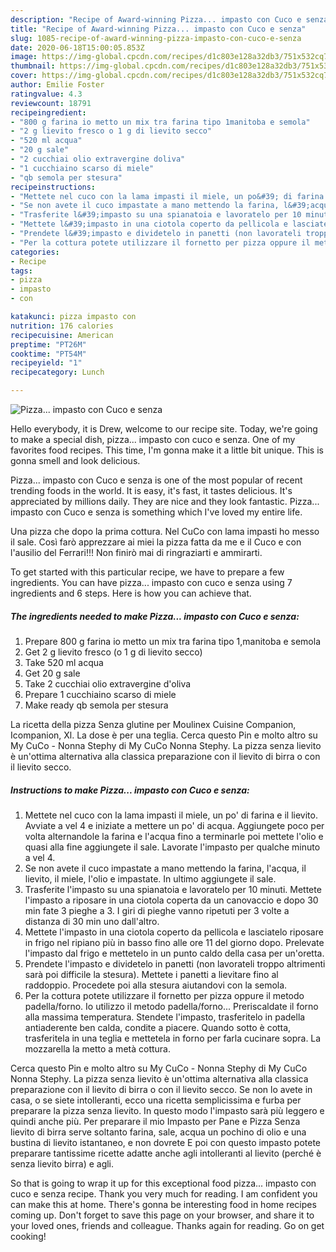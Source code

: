 ```yaml
---
description: "Recipe of Award-winning Pizza... impasto con Cuco e senza"
title: "Recipe of Award-winning Pizza... impasto con Cuco e senza"
slug: 1085-recipe-of-award-winning-pizza-impasto-con-cuco-e-senza
date: 2020-06-18T15:00:05.853Z
image: https://img-global.cpcdn.com/recipes/d1c803e128a32db3/751x532cq70/pizza-impasto-con-cuco-e-senza-recipe-main-photo.jpg
thumbnail: https://img-global.cpcdn.com/recipes/d1c803e128a32db3/751x532cq70/pizza-impasto-con-cuco-e-senza-recipe-main-photo.jpg
cover: https://img-global.cpcdn.com/recipes/d1c803e128a32db3/751x532cq70/pizza-impasto-con-cuco-e-senza-recipe-main-photo.jpg
author: Emilie Foster
ratingvalue: 4.3
reviewcount: 18791
recipeingredient:
- "800 g farina io metto un mix tra farina tipo 1manitoba e semola"
- "2 g lievito fresco o 1 g di lievito secco"
- "520 ml acqua"
- "20 g sale"
- "2 cucchiai olio extravergine doliva"
- "1 cucchiaino scarso di miele"
- "qb semola per stesura"
recipeinstructions:
- "Mettete nel cuco con la lama impasti il miele, un po&#39; di farina e il lievito. Avviate a vel 4 e iniziate a mettere un po&#39; di acqua. Aggiungete poco per volta alternandole la farina e l&#39;acqua fino a terminarle poi mettete l&#39;olio e quasi alla fine aggiungete il sale. Lavorate l&#39;impasto per qualche minuto a vel 4."
- "Se non avete il cuco impastate a mano mettendo la farina, l&#39;acqua, il lievito, il miele, l&#39;olio e impastate. In ultimo aggiungete il sale."
- "Trasferite l&#39;impasto su una spianatoia e lavoratelo per 10 minuti. Mettete l&#39;impasto a riposare in una ciotola coperta da un canovaccio e dopo 30 min fate 3 pieghe a 3. I giri di pieghe vanno ripetuti per 3 volte a distanza di 30 min uno dall&#39;altro."
- "Mettete l&#39;impasto in una ciotola coperto da pellicola e lasciatelo riposare in frigo nel ripiano più in basso fino alle ore 11 del giorno dopo. Prelevate l&#39;impasto dal frigo e mettetelo in un punto caldo della casa per un&#39;oretta."
- "Prendete l&#39;impasto e dividetelo in panetti (non lavorateli troppo altrimenti sarà poi difficile la stesura). Mettete i panetti a lievitare fino al raddoppio. Procedete poi alla stesura aiutandovi con la semola."
- "Per la cottura potete utilizzare il fornetto per pizza oppure il metodo padella/forno. Io utilizzo il metodo padella/forno... Preriscaldate il forno alla massima temperatura. Stendete l&#39;impasto, trasferitelo in padella antiaderente ben calda, condite a piacere. Quando sotto è cotta, trasferitela in una teglia e mettetela in forno per farla cucinare sopra. La mozzarella la metto a metà cottura."
categories:
- Recipe
tags:
- pizza
- impasto
- con

katakunci: pizza impasto con 
nutrition: 176 calories
recipecuisine: American
preptime: "PT26M"
cooktime: "PT54M"
recipeyield: "1"
recipecategory: Lunch

---
```



![Pizza... impasto con Cuco e senza](https://img-global.cpcdn.com/recipes/d1c803e128a32db3/751x532cq70/pizza-impasto-con-cuco-e-senza-recipe-main-photo.jpg)

Hello everybody, it is Drew, welcome to our recipe site. Today, we're going to make a special dish, pizza... impasto con cuco e senza. One of my favorites food recipes. This time, I'm gonna make it a little bit unique. This is gonna smell and look delicious.

Pizza... impasto con Cuco e senza is one of the most popular of recent trending foods in the world. It is easy, it's fast, it tastes delicious. It's appreciated by millions daily. They are nice and they look fantastic. Pizza... impasto con Cuco e senza is something which I've loved my entire life.

Una pizza che dopo la prima cottura. Nel CuCo con lama impasti ho messo il sale. Così farò apprezzare ai miei la pizza fatta da me e il Cuco e con l&#39;ausilio del Ferrari!!! Non finirò mai di ringraziarti e ammirarti.


To get started with this particular recipe, we have to prepare a few ingredients. You can have pizza... impasto con cuco e senza using 7 ingredients and 6 steps. Here is how you can achieve that.

<!--inarticleads1-->

##### The ingredients needed to make Pizza... impasto con Cuco e senza:

1. Prepare 800 g farina io metto un mix tra farina tipo 1,manitoba e semola
1. Get 2 g lievito fresco (o 1 g di lievito secco)
1. Take 520 ml acqua
1. Get 20 g sale
1. Take 2 cucchiai olio extravergine d&#39;oliva
1. Prepare 1 cucchiaino scarso di miele
1. Make ready qb semola per stesura


La ricetta della pizza Senza glutine per Moulinex Cuisine Companion, Icompanion, Xl. La dose è per una teglia. Cerca questo Pin e molto altro su My CuCo - Nonna Stephy di My CuCo Nonna Stephy. La pizza senza lievito è un&#39;ottima alternativa alla classica preparazione con il lievito di birra o con il lievito secco. 

<!--inarticleads2-->

##### Instructions to make Pizza... impasto con Cuco e senza:

1. Mettete nel cuco con la lama impasti il miele, un po&#39; di farina e il lievito. Avviate a vel 4 e iniziate a mettere un po&#39; di acqua. Aggiungete poco per volta alternandole la farina e l&#39;acqua fino a terminarle poi mettete l&#39;olio e quasi alla fine aggiungete il sale. Lavorate l&#39;impasto per qualche minuto a vel 4.
1. Se non avete il cuco impastate a mano mettendo la farina, l&#39;acqua, il lievito, il miele, l&#39;olio e impastate. In ultimo aggiungete il sale.
1. Trasferite l&#39;impasto su una spianatoia e lavoratelo per 10 minuti. Mettete l&#39;impasto a riposare in una ciotola coperta da un canovaccio e dopo 30 min fate 3 pieghe a 3. I giri di pieghe vanno ripetuti per 3 volte a distanza di 30 min uno dall&#39;altro.
1. Mettete l&#39;impasto in una ciotola coperto da pellicola e lasciatelo riposare in frigo nel ripiano più in basso fino alle ore 11 del giorno dopo. Prelevate l&#39;impasto dal frigo e mettetelo in un punto caldo della casa per un&#39;oretta.
1. Prendete l&#39;impasto e dividetelo in panetti (non lavorateli troppo altrimenti sarà poi difficile la stesura). Mettete i panetti a lievitare fino al raddoppio. Procedete poi alla stesura aiutandovi con la semola.
1. Per la cottura potete utilizzare il fornetto per pizza oppure il metodo padella/forno. Io utilizzo il metodo padella/forno... Preriscaldate il forno alla massima temperatura. Stendete l&#39;impasto, trasferitelo in padella antiaderente ben calda, condite a piacere. Quando sotto è cotta, trasferitela in una teglia e mettetela in forno per farla cucinare sopra. La mozzarella la metto a metà cottura.


Cerca questo Pin e molto altro su My CuCo - Nonna Stephy di My CuCo Nonna Stephy. La pizza senza lievito è un&#39;ottima alternativa alla classica preparazione con il lievito di birra o con il lievito secco. Se non lo avete in casa, o se siete intolleranti, ecco una ricetta semplicissima e furba per preparare la pizza senza lievito. In questo modo l&#39;impasto sarà più leggero e quindi anche più. Per preparare il mio Impasto per Pane e Pizza Senza lievito di birra serve soltanto farina, sale, acqua un pochino di olio e una bustina di lievito istantaneo, e non dovrete E poi con questo impasto potete preparare tantissime ricette adatte anche agli intolleranti al lievito (perché è senza lievito birra) e agli. 

So that is going to wrap it up for this exceptional food pizza... impasto con cuco e senza recipe. Thank you very much for reading. I am confident you can make this at home. There's gonna be interesting food in home recipes coming up. Don't forget to save this page on your browser, and share it to your loved ones, friends and colleague. Thanks again for reading. Go on get cooking!
